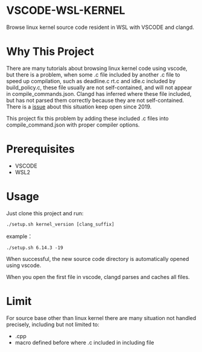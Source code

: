 # VSCODE-WSL-KERNEL

Browse linux kernel source code resident in WSL with VSCODE and clangd.

# Why This Project

There are many tutorials about browsing linux kernel code using vscode, but there is a problem, when some .c file included by another .c file to speed up compilation, such as deadline.c rt.c and idle.c included by build_policy.c, these file usually are not self-contained, and will not appear in compile_commands.json. Clangd has inferred where these file included, but has not parsed them correctly because they are not self-contained. There is a [issue](https://github.com/clangd/clangd/issues/45) about this situation keep open since 2019.

This project fix this problem by adding these included .c files into compile_command.json with proper compiler options.

# Prerequisites

-   VSCODE
-   WSL2

# Usage

Just clone this project and run:

```shell
./setup.sh kernel_version [clang_suffix]
```

example：

```shell
./setup.sh 6.14.3 -19
```

When successful, the new source code directory is automatically opened using vscode.

When you open the first file in vscode, clangd parses and caches all files.

# Limit

For source base other than linux kernel there are many situation not handled precisely, including but not limited to:

-   .cpp
-   macro defined before where .c included in including file

